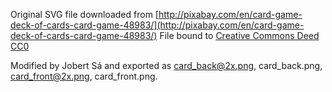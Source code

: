 Original SVG file downloaded from [http://pixabay.com/en/card-game-deck-of-cards-card-game-48983/](http://pixabay.com/en/card-game-deck-of-cards-card-game-48983/)
File bound to [Creative Commons Deed CC0](http://creativecommons.org/publicdomain/zero/1.0/deed.en)

Modified by Jobert Sá and exported as card_back@2x.png, card_back.png, card_front@2x.png, card_front.png.
